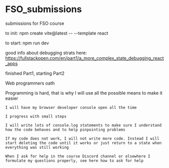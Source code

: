 # FSO_submissions
submissions for FSO course

to init:
npm create vite@latest <dirname> -- --template react

to start:
npm run dev

good info about debugging strats here:
https://fullstackopen.com/en/part1/a_more_complex_state_debugging_react_apps






finished Part1, starting Part2








Web programmers oath

Programming is hard, that is why I will use all the possible means to make it easier

    I will have my browser developer console open all the time

    I progress with small steps

    I will write lots of console.log statements to make sure I understand how the code behaves and to help pinpointing problems

    If my code does not work, I will not write more code. Instead I will start deleting the code until it works or just return to a state when everything was still working

    When I ask for help in the course Discord channel or elsewhere I formulate my questions properly, see here how to ask for help
